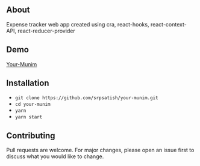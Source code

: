 ## About

Expense tracker web app created using cra, react-hooks, react-context-API, react-reducer-provider


## Demo 
[Your-Munim](https://kind-lumiere-fd918c.netlify.app/)


## Installation
* `git clone https://github.com/srpsatish/your-munim.git`
* `cd your-munim`
* `yarn`
* `yarn start`


## Contributing
Pull requests are welcome. For major changes, please open an issue first to discuss what you would like to change.

